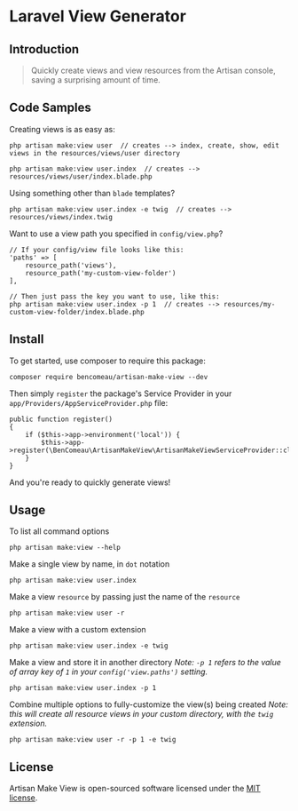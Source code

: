 # Laravel View Generator

## Introduction

> Quickly create views and view resources from the Artisan console, saving a surprising amount of time.

## Code Samples

Creating views is as easy as:

    php artisan make:view user  // creates --> index, create, show, edit views in the resources/views/user directory
  
    php artisan make:view user.index  // creates --> resources/views/user/index.blade.php

Using something other than `blade` templates?
     
    php artisan make:view user.index -e twig  // creates --> resources/views/index.twig


Want to use a view path you specified in `config/view.php`?
     
    // If your config/view file looks like this:
    'paths' => [
        resource_path('views'),
        resource_path('my-custom-view-folder')
    ],

    // Then just pass the key you want to use, like this:
    php artisan make:view user.index -p 1  // creates --> resources/my-custom-view-folder/index.blade.php

## Install

To get started, use composer to require this package:

    composer require bencomeau/artisan-make-view --dev

Then simply `register` the package's Service Provider in your `app/Providers/AppServiceProvider.php` file:

    public function register()
    {
        if ($this->app->environment('local')) {
            $this->app->register(\BenComeau\ArtisanMakeView\ArtisanMakeViewServiceProvider::class);
        }
    }

And you're ready to quickly generate views!

## Usage

To list all command options

    php artisan make:view --help

Make a single view by name, in `dot` notation

    php artisan make:view user.index

Make a view `resource` by passing just the name of the `resource`

    php artisan make:view user -r

Make a view with a custom extension

    php artisan make:view user.index -e twig

Make a view and store it in another directory
_Note: `-p 1` refers to the value of array key of `1` in your `config('view.paths')` setting._

    php artisan make:view user.index -p 1

Combine multiple options to fully-customize the view(s) being created
_Note: this will create all resource views in your custom directory, with the `twig` extension._

    php artisan make:view user -r -p 1 -e twig

## License
Artisan Make View is open-sourced software licensed under the [MIT license](https://opensource.org/licenses/MIT).